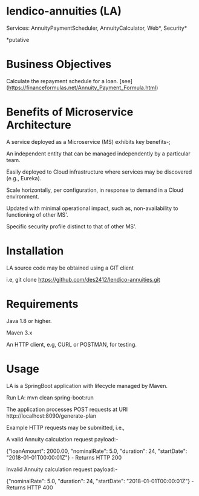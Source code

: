 # lendico-annuities (LA)

Services: AnnuityPaymentScheduler, AnnuityCalculator, Web\*, Security\*

*putative

# Business Objectives

Calculate the repayment schedule for a loan.
[see] (https://financeformulas.net/Annuity_Payment_Formula.html)

# Benefits of Microservice Architecture 

A service deployed as a Microservice (MS) exhibits key benefits-;

An independent entity that can be managed independently by a particular team.

Easily deployed to Cloud infrastructure where services may be discovered (e.g., Eureka).

Scale horizontally, per configuration, in response to demand in a Cloud environment.

Updated with minimal operational impact, such as, non-availability to functioning of other MS'.

Specific security profile distinct to that of other MS'.

# Installation

LA source code may be obtained using a GIT client

i.e, git clone https://github.com/des2412/lendico-annuities.git

# Requirements

Java 1.8 or higher.

Maven 3.x

An HTTP client, e.g, CURL or POSTMAN, for testing.

# Usage

LA is a SpringBoot application with lifecycle managed by Maven.

Run LA: mvn clean spring-boot:run

The application processes POST requests at URI http://localhost:8090/generate-plan

Example HTTP requests may be submitted, i.e.,

A valid Annuity calculation request payload:-

{\"loanAmount\": 2000.00, \"nominalRate\": 5.0, \"duration\": 24, \"startDate\": \"2018-01-01T00:00:01Z\"} - Returns HTTP 200

Invalid Annuity calculation request payload:-

{\"nominalRate\": 5.0, \"duration\": 24, \"startDate\": \"2018-01-01T00:00:01Z\"} - Returns HTTP 400







